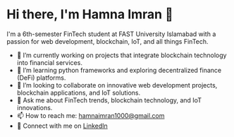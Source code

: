 
# Hi there, I'm Hamna Imran 👋

I'm a 6th-semester FinTech student at FAST University Islamabad with a passion for web development, blockchain, IoT, and all things FinTech.

- 🔭 I’m currently working on projects that integrate blockchain technology into financial services.
- 🌱 I’m learning python frameworks and exploring decentralized finance (DeFi) platforms.
- 👯 I’m looking to collaborate on innovative web development projects, blockchain applications, and IoT solutions.
- 💬 Ask me about FinTech trends, blockchain technology, and IoT innovations.
- 📫 How to reach me: [hamnaimran1000@gmail.com](mailto:hamnaimran1000@gmail.com)
- 💼 Connect with me on [LinkedIn](https://www.linkedin.com/in/hamna-imran-0688792b9/)


